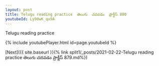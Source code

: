 ```yaml
---
layout: post
title: Telugu reading practice  తెలుగు  చదవడం  ప్రాక్టీస్ 880
youtubeId: Ly90wK_qx9A
---
```

 
 
Telugu reading practice
 
 
 
 
 


{% include youtubePlayer.html id=page.youtubeId %}
 
[Next]({{ site.baseurl }}{% link  split1/_posts/2021-02-22-Telugu reading practice  తెలుగు  చదవడం  ప్రాక్టీస్ 879.md%})
 
